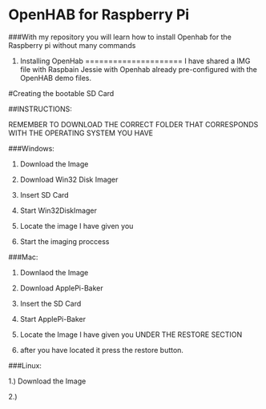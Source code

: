 OpenHAB for Raspberry Pi
=========================
###With my repository you will learn how to install Openhab for the Raspberry pi without many commands

1. Installing OpenHab
=====================
I have shared a IMG file with Raspbain Jessie with Openhab already pre-configured with the OpenHAB demo files.

#Creating the bootable SD Card

##INSTRUCTIONS:


REMEMBER TO DOWNLOAD THE CORRECT FOLDER THAT CORRESPONDS WITH THE OPERATING SYSTEM YOU HAVE

###Windows:


1. Download the Image

2. Download Win32 Disk Imager

3. Insert SD Card

4. Start Win32DiskImager

5. Locate the image I have given you

6. Start the imaging proccess

###Mac:


1. Downlaod the Image

2. Download ApplePi-Baker

3. Insert the SD Card

4. Start ApplePi-Baker

5. Locate the Image I have given you UNDER THE RESTORE SECTION

6. after you have located it press the restore button.

###Linux:


1.) Download the Image

2.) 
